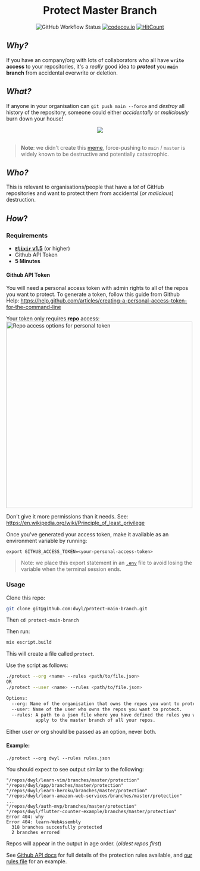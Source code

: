 <div align="center">

# Protect Master Branch

![GitHub Workflow Status](https://img.shields.io/github/workflow/status/dwyl/protect-main-branch/Elixir%20CI?label=build&style=flat-square)
[![codecov.io](https://img.shields.io/codecov/c/github/dwyl/protect-main-branch/main.svg?style=flat-square)](http://codecov.io/github/dwyl/protect-main-branch?branch=main)
[![HitCount](http://hits.dwyl.com/dwyl/protect-master-branch.svg)](http://hits.dwyl.com/dwyl/protect-master-branch)

</div>

## _Why?_

If you have an company/org
with lots of collaborators
who all have **`write` access** to your repositories,
it's a _really_ good idea
to ***protect*** you **`main` branch** 
from accidental overwrite or deletion.


## _What?_

If anyone in your organisation can
`git push main --force`
and _destroy_ all history of the repository,
someone could either 
_accidentally_ or _maliciously_
burn down your house!

<div align="center">
    <a href="https://www.google.com/search?q=git+push+master+--force&source=lnms&tbm=isch">
        <img src="https://user-images.githubusercontent.com/194400/66544431-049f0a00-eb30-11e9-8ccc-696d2016a05b.png">
    </a>
</div>
<br />

> **Note**: we didn't create this
[meme](https://www.google.com/search?q=git+push+master+--force&tbm=isch),
force-pushing to `main` / `master` is widely known to be destructive
and potentially catastrophic.


## _Who?_

This is relevant to organisations/people
that have a _lot_ of GitHub repositories
and want to protect them from accidental
(_or malicious_) destruction.


## _How_?

### Requirements

+ [**`Elixir` v1.5**](https://github.com/dwyl/learn-elixir#installation) (or higher)
+ Github API Token
+ **5 Minutes** 

#### Github API Token

You will need a personal access token with admin rights
to all of the repos you want to protect.
To generate a token,
follow this guide from Github Help:
https://help.github.com/articles/creating-a-personal-access-token-for-the-command-line

Your token only requires **repo** access:  
<img width="500" alt="Repo access options for personal token"
src="https://user-images.githubusercontent.com/8939909/32742752-3a9f68d2-c8a2-11e7-9251-e022095f6ee0.png">  

Don't give it more permissions than it needs.
See: 
https://en.wikipedia.org/wiki/Principle_of_least_privilege

Once you've generated your access token,
make it available as an environment variable by running:

```
export GITHUB_ACCESS_TOKEN=<your-personal-access-token>
```

> Note: we place this export statement
in an
[`.env`](https://github.com/dwyl/learn-environment-variables#3-use-a-env-file-locally-which-you-can-gitignore)
file to avoid losing the variable when the terminal session ends.




### Usage

Clone this repo:  

```sh
git clone git@github.com:dwyl/protect-main-branch.git
```

Then `cd protect-main-branch`

Then run:  
```sh
mix escript.build
```

This will create a file called `protect`.

Use the script as follows:  
```sh
./protect --org <name> --rules <path/to/file.json>
OR
./protect --user <name> --rules <path/to/file.json>

Options:
  --org: Name of the organisation that owns the repos you want to protect.
  --user: Name of the user who owns the repos you want to protect.
  --rules: A path to a json file where you have defined the rules you want to
           apply to the master branch of all your repos.
```

Either user _or_ org should be passed as an option, never both.

#### Example:

```
./protect --org dwyl --rules rules.json
```

You should expect to see output similar to the following:

```
"/repos/dwyl/learn-vim/branches/master/protection"
"/repos/dwyl/app/branches/master/protection"
"/repos/dwyl/learn-heroku/branches/master/protection"
"/repos/dwyl/learn-amazon-web-services/branches/master/protection"
...
"/repos/dwyl/auth-mvp/branches/master/protection"
"/repos/dwyl/flutter-counter-example/branches/master/protection"
Error 404: why
Error 404: learn-WebAssembly
  318 branches succesfully protected
  2 branches errored
```

Repos will appear in the output in age order.
(_oldest repos first_)


 See [Github API docs](https://developer.github.com/v3/repos/branches/#update-branch-protection) for full details of the protection rules available, and [our rules file](https://github.com/dwyl/protect-master-branch/blob/master/rules.json) for an example.
